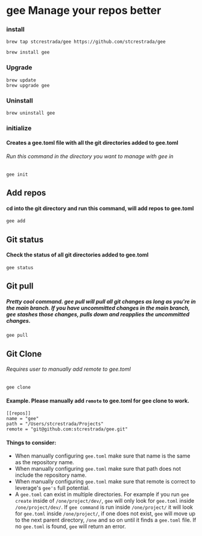 # gee Manage your repos better

### install

```
brew tap stcrestrada/gee https://github.com/stcrestrada/gee

brew install gee
```

### Upgrade 

```
brew update
brew upgrade gee
```

### Uninstall
```brew uninstall gee```

### initialize 
#### Creates a gee.toml file with all the git directories added to gee.toml
###### Run this command in the directory you want to manage with gee in
```
gee init
```

## Add repos 
#### cd into the git directory and run this command, will add repos to gee.toml
```
gee add
```

## Git status
#### Check the status of all git directories added to gee.toml
```
gee status
```

## Git pull
##### Pretty cool command. gee pull will pull all git changes as long as you're in the main branch. If you have uncommitted changes in the main branch, gee stashes those changes, pulls down and reapplies the uncommitted changes. 
```
gee pull
```

## Git Clone
###### Requires user to manually add remote to gee.toml 
```
gee clone
```

#### Example. Please manually add `remote` to gee.toml for gee clone to work.
```
[[repos]]
name = "gee"
path = "/Users/stcrestrada/Projects"
remote = "git@github.com:stcrestrada/gee.git"
````

#### Things to consider:
- When manually configuring `gee.toml` make sure that name is the same as the repository name.
- When manually configuring `gee.toml` make sure that path does not include the repository name.
- When manually configuring `gee.toml` make sure that remote is correct to leverage's `gee's` full potential.
- A `gee.toml` can exist in multiple directories. For example if you run `gee create` inside of `/one/project/dev/`, `gee` will only look for `gee.toml` inside `/one/project/dev/`. If `gee command` is run inside `/one/project/` it will look for `gee.toml` inside `/one/project/`, if one does not exist, `gee` will move up to the next parent directory, `/one` and so on until it finds a `gee.toml` file. If no `gee.toml` is found, `gee` will return an error. 
